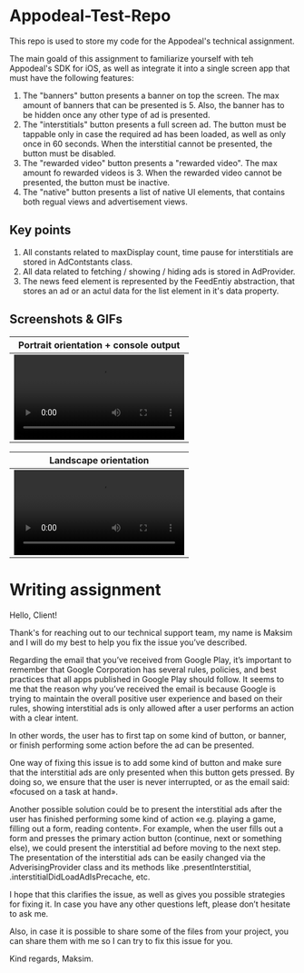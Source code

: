 # Appodeal-Test-Repo
This repo is used to store my code for the Appodeal's technical assignment.

The main goald of this assignment to familiarize yourself with teh Appodeal's SDK for iOS, as well as integrate it into a single screen app that must have the following features:
1. The "banners" button presents a banner on top the screen. The max amount of banners that can be presented is 5. Also, the banner has to be hidden once any other type of ad is presented.
2. The "interstitials" button presents a full screen ad. The button must be tappable only in case the required ad has been loaded, as well as only once in 60 seconds. When the interstitial cannot be presented, the button must be disabled.
3. The "rewarded video" button presents a "rewarded video". The max amount fo rewarded videos is 3. When the rewarded video cannot be presented, the button must be inactive.
4. The "native" button presents a list of native UI elements, that contains both regual views and advertisement views.

## Key points
1. All constants related to maxDisplay count, time pause for interstitials are stored in AdContstants class.
2. All data related to fetching / showing / hiding ads is stored in AdProvider.
3. The news feed element is represented by the FeedEntiy abstraction, that stores an ad or an actul data for the list element in it's data property.

## Screenshots & GIFs
| Portrait orientation + console output |
| -------- |
| <video src="https://github.com/maksim-mitrofanov/Appodeal-Test-Repo/assets/87092187/7eba0dcc-a36e-40aa-a1ba-c86eaffb5e0b"> |

| Landscape orientation|
| -------- |
| <video src="https://github.com/maksim-mitrofanov/Appodeal-Test-Repo/assets/87092187/5e2ba574-5304-496a-ac7b-c8fcba29f5b3"> |




# Writing assignment
Hello, Client!
 
Thank's for reaching out to our technical support team, my name is Maksim and I will do my best to help you fix the issue you’ve described. 

Regarding the email that you’ve received from Google Play, it’s important to remember that Google Corporation has several rules, policies, and best practices that all apps published in Google Play should follow. It seems to me that the reason why you’ve received the email is because Google is trying to maintain the overall positive user experience and based on their rules, showing interstitial ads is only allowed after a user performs an action with a clear intent. 
 
 In other words, the user has to first tap on some kind of button, or banner, or finish performing some action before the ad can be presented. 

One way of fixing this issue is to add some kind of button and make sure that the interstitial ads are only presented when this button gets pressed. By doing so, we ensure that the user is never interrupted, or as the email said: «focused on a task at hand».
 
 Another possible solution could be to present the interstitial ads after the user has finished performing some kind of action «e.g. playing a game, filling out a form, reading content». For example, when the user fills out a form and presses the primary action button (continue, next or something else), we could present the interstitial ad before moving to the next step.
The presentation of the interstitial ads can be easily changed via the AdverisingProvider class and its methods like .presentInterstitial, .interstitialDidLoadAdIsPrecache, etc. 
 
 I hope that this clarifies the issue, as well as gives you possible strategies for fixing it. In case you have any other questions left, please don’t hesitate to ask me.
 
 Also, in case it is possible to share some of the files from your project, you can share them with me so I can try to fix this issue for you.
 
 Kind regards,
 Maksim.






